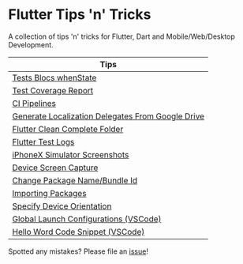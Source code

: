 # Flutter Tips 'n' Tricks

A collection of tips 'n' tricks for Flutter, Dart and Mobile/Web/Desktop Development.

| Tips |
|------|
| [Tests Blocs whenState](https://github.com/defuncart/flutter-tips-tricks/blob/main/13-TestsBlocsWhenState/README.md) |
| [Test Coverage Report](https://github.com/defuncart/flutter-tips-tricks/blob/main/12-TestCoverageReport/README.md) |
| [CI Pipelines](https://github.com/defuncart/flutter-tips-tricks/blob/main/11-CIPipelines/README.md) |
| [Generate Localization Delegates From Google Drive](https://github.com/defuncart/flutter-tips-tricks/blob/main/10-GenerateLocalizationDelegatesFromGoogleDrive/README.md) |
| [Flutter Clean Complete Folder](https://github.com/defuncart/flutter-tips-tricks/blob/main/09-FlutterCleanCompleteFolder/README.md) |
| [Flutter Test Logs](https://github.com/defuncart/flutter-tips-tricks/blob/main/08-FlutterTestLogs/README.md) |
| [iPhoneX Simulator Screenshots](https://github.com/defuncart/flutter-tips-tricks/blob/main/07-iPhoneXSimulatorScreenshots/README.md) |
| [Device Screen Capture](https://github.com/defuncart/flutter-tips-tricks/blob/main/06-DeviceScreenCapture/README.md) |
| [Change Package Name/Bundle Id](https://github.com/defuncart/flutter-tips-tricks/blob/main/05-ChangePackageNameBundleId/README.md) |
| [Importing Packages](https://github.com/defuncart/flutter-tips-tricks/blob/main/04-ImportingPackages/README.md) |
| [Specify Device Orientation](https://github.com/defuncart/flutter-tips-tricks/blob/main/03-SpecifyDeviceOrientation/README.md) |
| [Global Launch Configurations (VSCode)](https://github.com/defuncart/flutter-tips-tricks/blob/main/02-GlobalLaunchConfigurations(VSCode)/README.md) |
| [Hello Word Code Snippet (VSCode)](https://github.com/defuncart/flutter-tips-tricks/blob/main/01-HelloWordCodeSnippet(VSCode)/README.md) |

Spotted any mistakes? Please file an [issue](https://github.com/defuncart/flutter-tips-tricks/issues)!
